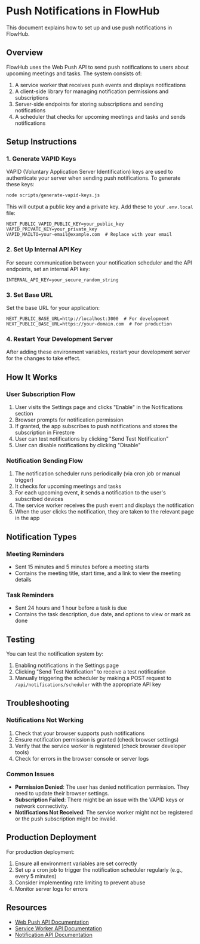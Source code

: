 # Push Notifications in FlowHub

This document explains how to set up and use push notifications in FlowHub.

## Overview

FlowHub uses the Web Push API to send push notifications to users about upcoming meetings and tasks. The system consists of:

1. A service worker that receives push events and displays notifications
2. A client-side library for managing notification permissions and subscriptions
3. Server-side endpoints for storing subscriptions and sending notifications
4. A scheduler that checks for upcoming meetings and tasks and sends notifications

## Setup Instructions

### 1. Generate VAPID Keys

VAPID (Voluntary Application Server Identification) keys are used to authenticate your server when sending push notifications. To generate these keys:

```bash
node scripts/generate-vapid-keys.js
```

This will output a public key and a private key. Add these to your `.env.local` file:

```
NEXT_PUBLIC_VAPID_PUBLIC_KEY=your_public_key
VAPID_PRIVATE_KEY=your_private_key
VAPID_MAILTO=your-email@example.com  # Replace with your email
```

### 2. Set Up Internal API Key

For secure communication between your notification scheduler and the API endpoints, set an internal API key:

```
INTERNAL_API_KEY=your_secure_random_string
```

### 3. Set Base URL

Set the base URL for your application:

```
NEXT_PUBLIC_BASE_URL=http://localhost:3000  # For development
NEXT_PUBLIC_BASE_URL=https://your-domain.com  # For production
```

### 4. Restart Your Development Server

After adding these environment variables, restart your development server for the changes to take effect.

## How It Works

### User Subscription Flow

1. User visits the Settings page and clicks "Enable" in the Notifications section
2. Browser prompts for notification permission
3. If granted, the app subscribes to push notifications and stores the subscription in Firestore
4. User can test notifications by clicking "Send Test Notification"
5. User can disable notifications by clicking "Disable"

### Notification Sending Flow

1. The notification scheduler runs periodically (via cron job or manual trigger)
2. It checks for upcoming meetings and tasks
3. For each upcoming event, it sends a notification to the user's subscribed devices
4. The service worker receives the push event and displays the notification
5. When the user clicks the notification, they are taken to the relevant page in the app

## Notification Types

### Meeting Reminders

- Sent 15 minutes and 5 minutes before a meeting starts
- Contains the meeting title, start time, and a link to view the meeting details

### Task Reminders

- Sent 24 hours and 1 hour before a task is due
- Contains the task description, due date, and options to view or mark as done

## Testing

You can test the notification system by:

1. Enabling notifications in the Settings page
2. Clicking "Send Test Notification" to receive a test notification
3. Manually triggering the scheduler by making a POST request to `/api/notifications/scheduler` with the appropriate API key

## Troubleshooting

### Notifications Not Working

1. Check that your browser supports push notifications
2. Ensure notification permission is granted (check browser settings)
3. Verify that the service worker is registered (check browser developer tools)
4. Check for errors in the browser console or server logs

### Common Issues

- **Permission Denied**: The user has denied notification permission. They need to update their browser settings.
- **Subscription Failed**: There might be an issue with the VAPID keys or network connectivity.
- **Notifications Not Received**: The service worker might not be registered or the push subscription might be invalid.

## Production Deployment

For production deployment:

1. Ensure all environment variables are set correctly
2. Set up a cron job to trigger the notification scheduler regularly (e.g., every 5 minutes)
3. Consider implementing rate limiting to prevent abuse
4. Monitor server logs for errors

## Resources

- [Web Push API Documentation](https://developer.mozilla.org/en-US/docs/Web/API/Push_API)
- [Service Worker API Documentation](https://developer.mozilla.org/en-US/docs/Web/API/Service_Worker_API)
- [Notification API Documentation](https://developer.mozilla.org/en-US/docs/Web/API/Notification)